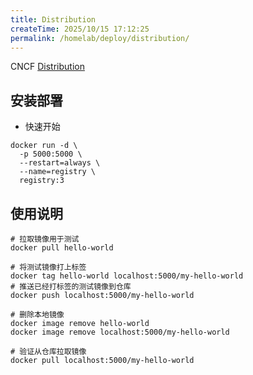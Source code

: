 ```yaml
---
title: Distribution
createTime: 2025/10/15 17:12:25
permalink: /homelab/deploy/distribution/
---
```


CNCF [Distribution](https://distribution.github.io/distribution/)

## 安装部署

- 快速开始

```shell
docker run -d \
  -p 5000:5000 \
  --restart=always \
  --name=registry \
  registry:3
```

## 使用说明

```shell
# 拉取镜像用于测试
docker pull hello-world

# 将测试镜像打上标签
docker tag hello-world localhost:5000/my-hello-world
# 推送已经打标签的测试镜像到仓库
docker push localhost:5000/my-hello-world

# 删除本地镜像
docker image remove hello-world
docker image remove localhost:5000/my-hello-world

# 验证从仓库拉取镜像
docker pull localhost:5000/my-hello-world
```
